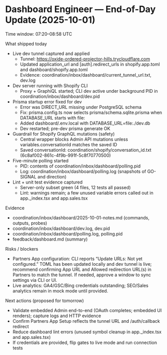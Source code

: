 # Dashboard Engineer — End-of-Day Update (2025-10-01)

Time window: 07:20–08:58 UTC

What shipped today
- Live dev tunnel captured and applied
  - Tunnel: https://oxide-ordered-projector-hills.trycloudflare.com
  - Updated application_url and [auth].redirect_urls in shopify.app.toml and dashboard/shopify.app.toml
  - Evidence: coordination/inbox/dashboard/current_tunnel_url.txt, dev.log
- Dev server running with Shopify CLI
  - Proxy + GraphiQL started; CLI dev active under background PID in coordination/inbox/dashboard/dev.pid
- Prisma startup error fixed for dev
  - Error was DIRECT_URL missing under PostgreSQL schema
  - Fix: prisma.config.ts now selects prisma/schema.sqlite.prisma when DATABASE_URL starts with file:
  - Added dashboard/.env.local with DATABASE_URL=file:./dev.db
  - Dev restarted; pre-dev prisma generate OK
- Guardrail for Shopify GraphQL mutations (safety)
  - Central wrapper blocks Admin API mutations unless variables.conversationId matches the saved ID
  - Saved conversationId: coordination/shopify/conversation_id.txt (6c8af002-861c-4f9b-991f-5c8f70770500)
- Five-minute polling started
  - PID: contents of coordination/inbox/dashboard/polling.pid
  - Log: coordination/inbox/dashboard/polling.log (snapshots of GO-SIGNAL and direction)
- Lint + unit test evidence captured
  - Server-only subset green (4 files, 12 tests all passed)
  - Lint: warnings remain; a few unused variable errors called out in app._index.tsx and app.sales.tsx

Evidence
- coordination/inbox/dashboard/2025-10-01-notes.md (commands, outputs, probes)
- coordination/inbox/dashboard/dev.log, dev.pid
- coordination/inbox/dashboard/polling.log, polling.pid
- feedback/dashboard.md (summary)

Risks / blockers
- Partners App configuration: CLI reports “Update URLs: Not yet configured.” TOML has been updated locally and dev tunnel is live; recommend confirming App URL and Allowed redirection URL(s) in Partners to match the tunnel. If needed, approve a window to sync settings via CLI or UI.
- Live analytics: GA4/GSC/Bing credentials outstanding; SEO/Sales analytics remain in mock mode until provided.

Next actions (proposed for tomorrow)
- Validate embedded Admin end-to-end (OAuth completes; embedded UI renders); capture logs and HTTP evidence
- Confirm Partners App Setup reflects the tunnel URL and /auth/callback redirect
- Reduce dashboard lint errors (unused symbol cleanup in app._index.tsx and app.sales.tsx)
- If credentials are provided, flip gates to live mode and run connection tests
